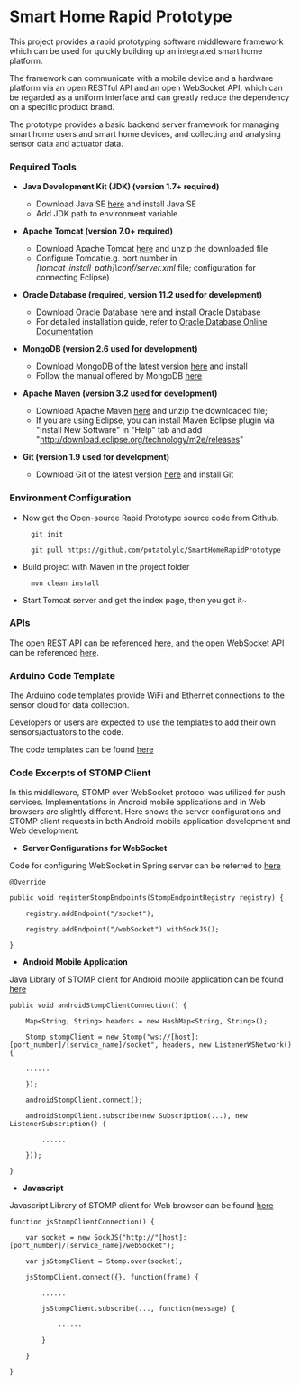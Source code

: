 # Smart Home Rapid Prototype

This project provides a rapid prototyping software middleware framework which can be used for quickly building up an integrated smart home platform. 

The framework can communicate with a mobile device and a hardware platform via an open RESTful API and an open WebSocket API, which can be regarded as a uniform interface and can greatly reduce the dependency on a specific product brand.

The prototype provides a basic backend server framework for managing smart home users and smart home devices, and collecting and analysing sensor data and actuator data. 



### Required Tools
+ **Java Development Kit (JDK) (version 1.7+ required)**
	* Download Java SE [here](http://www.oracle.com/technetwork/java/javase/downloads/index.html) and install Java SE
	* Add JDK path to environment variable 

+ **Apache Tomcat (version 7.0+ required)**
	* Download Apache Tomcat [here](http://tomcat.apache.org) and unzip the downloaded file
	* Configure Tomcat(e.g. port number in _[tomcat_install_path]\conf/server.xml_ file; configuration for connecting Eclipse)

+ **Oracle Database (required, version 11.2 used for development)**
	* Download Oracle Database [here](http://www.oracle.com/technetwork/database/database-technologies/express-edition/downloads/index.html) and install Oracle Database
	* For detailed installation guide, refer to [Oracle Database Online Documentation](https://docs.oracle.com/cd/E11882_01/nav/portal_11.htm)

+ **MongoDB (version 2.6 used for development)**
	* Download MongoDB of the latest version [here](https://www.mongodb.org/downloads) and install
	* Follow the manual offered by MongoDB [here](http://docs.mongodb.org/manual)

+ **Apache Maven (version 3.2 used for development)**
	* Download Apache Maven [here](https://maven.apache.org) and unzip the downloaded file; 
	* If you are using Eclipse, you can install Maven Eclipse plugin via "Install New Software" in "Help" tab and add "http://download.eclipse.org/technology/m2e/releases"

+ **Git (version 1.9 used for development)**
	* Download Git of the latest version [here](http://git-scm.com/downloads) and install Git



### Environment Configuration

+ Now get the Open-source Rapid Prototype source code from Github.

		git init

		git pull https://github.com/potatolylc/SmartHomeRapidPrototype

+ Build project with Maven in the project folder

		mvn clean install

+ Start Tomcat server and get the index page, then you got it~



### APIs
The open REST API can be referenced [here](https://github.com/potatolylc/SmartHomeRapidPrototype/wiki/Smart-Home-Rapid-Prototype-RESTful-API), and the open WebSocket API can be referenced [here](https://github.com/potatolylc/SmartHomeRapidPrototype/wiki/Smart-Home-Rapid-Prototype-WebSocket-API).



### Arduino Code Template
The Arduino code templates provide WiFi and Ethernet connections to the sensor cloud for data collection. 

Developers or users are expected to use the templates to add their own sensors/actuators to the code.

The code templates can be found [here](https://github.com/potatolylc/SmartHomeArduinoTemplates)



### Code Excerpts of STOMP Client
In this middleware, STOMP over WebSocket protocol was utilized for push services. Implementations in Android mobile applications and in Web browsers are slightly different. Here shows the server configurations and STOMP client requests in both Android mobile application development and Web development.

+ **Server Configurations for WebSocket**

Code for configuring WebSocket in Spring server can be referred to [here](https://github.com/potatolylc/SmartHomeRapidPrototype/blob/master/src/main/java/ioedata/socket/config/SocketConfig.java)

	@Override

	public void registerStompEndpoints(StompEndpointRegistry registry) {

		registry.addEndpoint("/socket");

		registry.addEndpoint("/webSocket").withSockJS();

	}

+ **Android Mobile Application**

Java Library of STOMP client for Android mobile application can be found [here](https://github.com/potatolylc)

	public void androidStompClientConnection() {
	
		Map<String, String> headers = new HashMap<String, String>();

		Stomp stompClient = new Stomp("ws://[host]:[port_number]/[service_name]/socket", headers, new ListenerWSNetwork() {

		......

		});
		
		androidStompClient.connect();

		androidStompClient.subscribe(new Subscription(...), new ListenerSubscription() {

			......

		}));

	}	

+ **Javascript**

Javascript Library of STOMP client for Web browser can be found [here](https://github.com/potatolylc)

	function jsStompClientConnection() {

		var socket = new SockJS("http://"[host]:[port_number]/[service_name]/webSocket");

		var jsStompClient = Stomp.over(socket);

		jsStompClient.connect({}, function(frame) {

			......

			jsStompClient.subscribe(..., function(message) {

				......

			}

		}

	}
